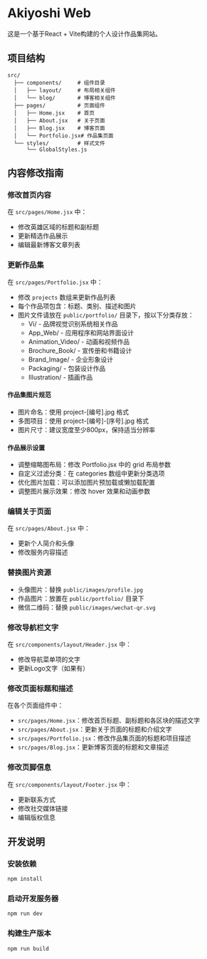 # Akiyoshi Web

这是一个基于React + Vite构建的个人设计作品集网站。

## 项目结构

```
src/
  ├── components/     # 组件目录
  │   ├── layout/     # 布局相关组件
  │   └── blog/       # 博客相关组件
  ├── pages/          # 页面组件
  │   ├── Home.jsx    # 首页
  │   ├── About.jsx   # 关于页面
  │   ├── Blog.jsx    # 博客页面
  │   └── Portfolio.jsx# 作品集页面
  └── styles/         # 样式文件
      └── GlobalStyles.js
```

## 内容修改指南

### 修改首页内容

在 `src/pages/Home.jsx` 中：
- 修改英雄区域的标题和副标题
- 更新精选作品展示
- 编辑最新博客文章列表

### 更新作品集

在 `src/pages/Portfolio.jsx` 中：
- 修改 `projects` 数组来更新作品列表
- 每个作品项包含：标题、类别、描述和图片
- 图片文件请放在 `public/portfolio/` 目录下，按以下分类存放：
  - Vi/ - 品牌视觉识别系统相关作品
  - App_Web/ - 应用程序和网站界面设计
  - Animation_Video/ - 动画和视频作品
  - Brochure_Book/ - 宣传册和书籍设计
  - Brand_Image/ - 企业形象设计
  - Packaging/ - 包装设计作品
  - Illustration/ - 插画作品

#### 作品集图片规范
- 图片命名：使用 project-[编号].jpg 格式
- 多图项目：使用 project-[编号]-[序号].jpg 格式
- 图片尺寸：建议宽度至少800px，保持适当分辨率

#### 作品展示设置
- 调整缩略图布局：修改 Portfolio.jsx 中的 grid 布局参数
- 自定义过滤分类：在 categories 数组中更新分类选项
- 优化图片加载：可以添加图片预加载或懒加载配置
- 调整图片展示效果：修改 hover 效果和动画参数

### 编辑关于页面

在 `src/pages/About.jsx` 中：
- 更新个人简介和头像
- 修改服务内容描述

### 替换图片资源

- 头像图片：替换 `public/images/profile.jpg`
- 作品图片：放置在 `public/portfolio/` 目录下
- 微信二维码：替换 `public/images/wechat-qr.svg`

### 修改导航栏文字

在 `src/components/layout/Header.jsx` 中：
- 修改导航菜单项的文字
- 更新Logo文字（如果有）

### 修改页面标题和描述

在各个页面组件中：
- `src/pages/Home.jsx`：修改首页标题、副标题和各区块的描述文字
- `src/pages/About.jsx`：更新关于页面的标题和介绍文字
- `src/pages/Portfolio.jsx`：修改作品集页面的标题和项目描述
- `src/pages/Blog.jsx`：更新博客页面的标题和文章描述

### 修改页脚信息

在 `src/components/layout/Footer.jsx` 中：
- 更新联系方式
- 修改社交媒体链接
- 编辑版权信息

## 开发说明

### 安装依赖

```bash
npm install
```

### 启动开发服务器

```bash
npm run dev
```

### 构建生产版本

```bash
npm run build
```

